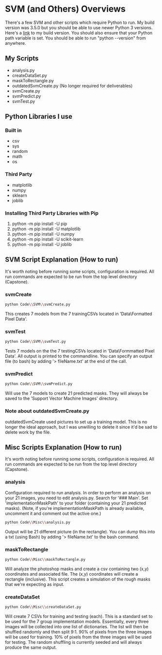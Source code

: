 # SVM (and Others) Overviews

There's a few SVM and other scripts which require Python to run.
My build version was 3.5.0 but you should be able to use newer Python 3 versions.
Here's a [link](https://www.python.org/downloads/release/python-350/) to my build version.
You should also ensure that your Python path variable is set.
You should be able to run "python --version" from anywhere.

## My Scripts

* analysis.py
* createDataSet.py
* maskToRectangle.py
* outdatedSvmCreate.py (No longer required for deliverables)
* svmCreate.py
* svmPredict.py
* svmTest.py

## Python Libraries I use

### Built in

* csv
* sys
* random
* math
* os

### Third Party

* matplotlib
* numpy
* sklearn
* joblib

### Installing Third Party Libraries with Pip

1. python -m pip install -U pip
2. python -m pip install -U matplotlib
3. python -m pip install -U numpy
4. python -m pip install -U scikit-learn
5. python -m pip install -U joblib

## SVM Script Explanation (How to run)

It's worth noting before running some scripts, configuration is required.
All run commands are expected to be run from the top level directory (Capstone).

### svmCreate

``` bash
python Code\\SVM\\svmCreate.py
```

This creates 7 models from the 7 trainingCSVs located in 'Data\\Formatted Pixel Data'.

### svmTest

``` bash
python Code\\SVM\\svmTest.py
```

Tests 7 models on the the 7 testingCSVs located in 'Data\\Formmatted Pixel Data'.
All output is printed to the commandline.
You can specify an output file (to bash) by adding '> fileName.txt' at the end of the call.

### svmPredict

``` bash
python Code\\SVM\\svmPredict.py
```

Will use the 7 models to create 21 predicted masks.
They will always be saved to the 'Support Vector Machine Images' directory.

### Note about outdatedSvmCreate.py

outdatedSvmCreate used pictures to set up a training model.
This is no longer the ideal approach, but I was unwilling to delete it since it'd be sad to delete work by the file.

## Misc Scripts Explanation (How to run)

It's worth noting before running some scripts, configuration is required.
All run commands are expected to be run from the top level directory (Capstone).

### analysis

Configuration required to run analysis.
In order to perform an analysis on your 21 images, you need to edit analysis.py.
Search for '### Main'.
Set 'implementationMaskPath' to your folder (containing your 21 predicted masks).
(Note, if you're implementationMaskPath is already available, uncomment it and comment out the active one.)

``` bash
python Code\\Misc\\analysis.py
```

Output will be 21 different picture (in the rectangle).
You can dump this into a txt (using Bash) by adding '> fileName.txt' to the bash command.

### maskToRectangle

``` bash
python Code\\Misc\\maskToRectangle.py
```

Will analyze the photoshop masks and create a csv containing two (x,y) coordinates and associated file.
The (x,y) coordinates will create a rectangle (inclusive).
This script creates a simulation of the rough masks that we're expecting as input.

### createDataSet

``` bash
python Code\\Misc\\createDataSet.py
```

Will create 7 CSVs for training and testing (each).
This is a standard set to be used for the 7 group implementation models.
Essentially, every three images will be collected into one list of dictionaries.
The list will then be shuffled randomly and then split 9:1.
90% of pixels from the three images will be used for training.
10% of pixels from the three images will be used for testing.
The random shuffling is currently seeded and will always produce the same output.